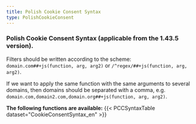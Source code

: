 ```yaml
---
title: Polish Cookie Consent Syntax
type: PolishCookieConsent
---
```


### Polish Cookie Consent Syntax (applicable from the 1.43.5 version).

Filters should be written according to the scheme: `domain.com##+js(function, arg, arg2)` or `/^regex/##+js(function, arg, arg2)`.

If we want to apply the same function with the same arguments to several domains, then domains should be separated with a comma, e.g. `domain.com,domain2.com,domain.org##+js(function, arg, arg2)`.

**The following functions are available:**
{{< PCCSyntaxTable dataset="CookieConsentSyntax_en" >}}
